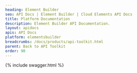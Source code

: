 ```yaml
---
heading: Element Builder
seo: API Docs | Element Builder | Cloud Elements API Docs
title: Platform Documentation
description: Element Builder API Documentation.
layout: apidocs
apis: API Docs
platform: elementsbuilder
breadcrumbs: /docs/products/api-toolkit.html
parent: Back to API Toolkit
order: 90
---
```


{% include swagger.html %}
